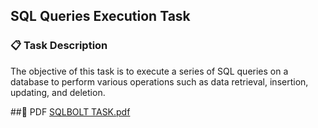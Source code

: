 ## SQL Queries Execution Task
### 📋 Task Description

The objective of this task is to execute a series of SQL queries on a database to perform various operations such as data retrieval, insertion, updating, and deletion.

##📂 PDF
[SQLBOLT TASK.pdf](https://github.com/user-attachments/files/15847746/SQLBOLT.TASK.pdf)
